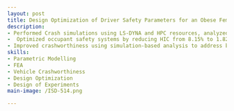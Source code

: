 ```yaml
---
layout: post
title: Design Optimization of Driver Safety Parameters for an Obese Female Occupant in Toyota RAV4
description: 
- Performed Crash simulations using LS-DYNA and HPC resources, analyzed injury metrics and proposing safety design improvements
-  Optimized occupant safety systems by reducing HIC from 8.15% to 1.82% through restraint system improvements (seatbelts, airbags, steering column). 
- Improved crashworthiness using simulation-based analysis to address baseline issues and enhance occupant protection
skills: 
- Parametric Modelling
- FEA
- Vehicle Crashworthiness
- Design Optimization
- Design of Experiments
main-image: /ISD-514.png

---
```


